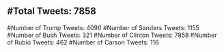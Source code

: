 #Total Tweets: 7858 
---
#Number of Trump Tweets: 4090
#Number of Sanders Tweets: 1155
#Number of Bush Tweets: 321
#Number of Clinton Tweets: 7858
#Number of Rubio Tweets: 462
#Number of Carson Tweets: 116